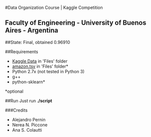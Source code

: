#Data Organization Course | Kaggle Competition

## Faculty of Engineering - University of Buenos Aires - Argentina

##State: Final, obtained 0.96910

##Requirements 
- [Kaggle Data](http://www.kaggle.com/c/word2vec-nlp-tutorial) in 'Files' folder
- [amazon.tsv](https://docs.google.com/uc?export=download&confirm=5uit&id=0B5TWWBiJuHGtQzNGNk1zNGs1Nm8) in 'Files' folder*
- Python 2.7x (not tested in Python 3)
- g++
- python-sklearn*

*optional

##Run
Just run 
**./script**

###Credits
- Alejandro Pernin
- Nerea N. Piccone
- Ana S. Colautti
